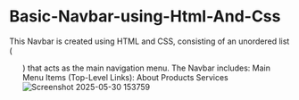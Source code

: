 # Basic-Navbar-using-Html-And-Css
This Navbar is created using HTML and CSS, consisting of an unordered list (<ul>) that acts as the main navigation menu. The Navbar includes:
Main Menu Items (Top-Level Links):
About
Products
Services
![Screenshot 2025-05-30 153759](https://github.com/user-attachments/assets/93efeba0-6c2f-4faf-82c8-327ae9ccf137)
